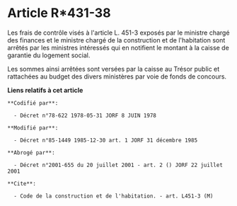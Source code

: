 # Article R*431-38

Les frais de contrôle visés à l'article L. 451-3 exposés par le ministre chargé des finances et le ministre chargé de la
construction et de l'habitation sont arrêtés par les ministres intéressés qui en notifient le montant à la caisse de garantie
du logement social.

Les sommes ainsi arrêtées sont versées par la caisse au Trésor public et rattachées au budget des divers ministères par voie
de fonds de concours.

**Liens relatifs à cet article**

	**Codifié par**:

	  - Décret n°78-622 1978-05-31 JORF 8 JUIN 1978

	**Modifié par**:

	  - Décret n°85-1449 1985-12-30 art. 1 JORF 31 décembre 1985

	**Abrogé par**:

	  - Décret n°2001-655 du 20 juillet 2001 - art. 2 () JORF 22 juillet 2001

	**Cite**:

	  - Code de la construction et de l'habitation. - art. L451-3 (M)
